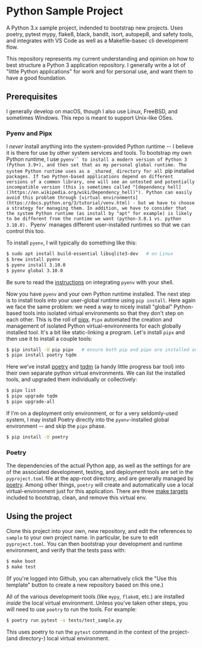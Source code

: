 # Python Sample Project

A Python 3.x sample project, indended to bootstrap new projects. Uses poetry, pytest mypy, flake8,
black, bandit, isort, autopep8, and safety tools, and integrates with VS Code as well as a
Makefile-basec cli development flow.

This repository represents my current understanding and opinion on how to best structure a Python 3
application repository. I generally write a lot of "little Python applications" for work and for
personal use, and want them to have a good foundation.

## Prerequisites

I generally develop on macOS, though I also use Linux, FreeBSD, and sometimes Windows. This repo is
meant to support Unix-like OSes.

### Pyenv and Pipx

I *never* install anything into the system-provided Python runtime -- I believe it is there for use
by other system services and tools. To bootstrap my own Python runtime, I use `pyenv`` to install a
modern version of Python 3 (Python 3.9+), and then set that as my personal global runtime. The
system Python runtime uses as a _shared_ directory for all `pip install`ed packages. If two
Python-based applications depend on different versions of a common library, one will see an
untested and potentially incompatible version (this is sometimes called "[dependency
hell]()https://en.wikipedia.org/wiki/Dependency_hell)"). Python can easily avoid this problem
through [virtual environments](https://docs.python.org/3/tutorial/venv.html) - but we have to
choose a strategy for managing them. In addition, we have to consider that the system Python
runtime (as install by "apt" for example) is likely to be different from the runtime we want
(python-3.8.1 vs. python 3.10.0). `Pyenv` manages different user-installed runtimes so that we can
control this too.


To install `pyenv`, I will typically do something like this:

```sh
$ sudo apt install build-essential libsqlite3-dev   # on Linux
$ brew install pyenv
$ pyenv install 3.10.0
$ pyenv global 3.10.0
```

Be sure to read the [instructions](https://github.com/pyenv/pyenv#installation) on integrating
`pyenv` with your shell.

Now you have `pyenv` and your own Python runtime installed. The next step is to install tools into
your user-global runtime using `pip install`. Here again we face the same problem: we need a way to
nicely install "global" Python-based tools into isolated virtual environments so that they don't
step on each other. This is the roll of [pipx](https://github.com/pypa/pipx). `Pipx` automated the
creation and management of isolated Python virtual-environments for each globally installed tool.
It's a bit like static-linking a program. Let's install `pipx` and then use it to install a couple
tools:

```sh
$ pip install -U pip pipx   # ensure both pip and pipx are installed and up to date
$ pipx install poetry tqdm
```

Here we've install [poetry](https://python-poetry.org/) and [tqdm](https://tqdm.github.io/) (a
handy little progress bar tool) into their own separate python virtual environments. We can list
the installed tools, and upgraded them individually or collectively:

```sh
$ pipx list
$ pipx upgrade tqdm
$ pipx upgrade-all
```

If I'm on a deployment only environment, or for a very seldomly-used system, I may install Poetry
directly into the `pyenv`-installed global environment -- and skip the `pipx` phase.

```sh
$ pip install -U poetry
```

### Poetry

The dependencies of the actual Python app, as well as the settings for are of the associated
development, testing, and deployment tools are set in the `pyproject.toml` file at the app-root
directory, and are generally managed by [poetry](https://python-poetry.org/). Among other things,
`poetry` will create and automatically use a local virtual-environment just for this application.
There are three [make targets](https://github.com/dcreemer/sample/blob/main/Makefile#L24-L25)
included to bootstrap, clean, and remove this virtual env.

## Using the project

Clone this project into your own, new repository, and edit the references to `sample` to your
own project name. In particular, be sure to edit `pyproject.toml`. You can then bootstrap your
development and runtime environment, and verify that the tests pass with:

```sh
$ make boot
$ make test
```

(If you're logged into Github, you can alternatively click the "Use this template" button to create
a new repository based on this one.)

All of the various development tools (like `mypy`, `flake8`, etc.) are installed *inside* the local
virtual environment. Unless you've taken other steps, you will need to use `poetry` to run the tools.
For example:

```sh
$ poetry run pytest -v tests/test_sample.py
```

This uses poetry to run the `pytest` command in the context of the project- (and directory-) local
virtual environment.
